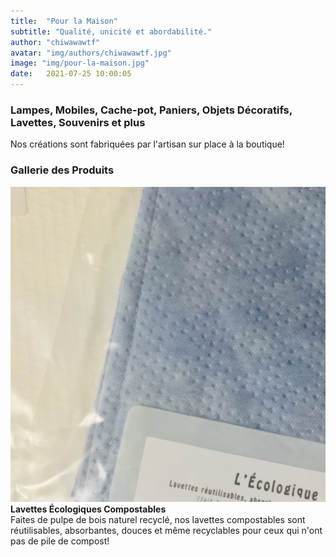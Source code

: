 ```yaml
---
title:  "Pour la Maison"
subtitle: "Qualité, unicité et abordabilité."
author: "chiwawawtf"
avatar: "img/authors/chiwawawtf.jpg"
image: "img/pour-la-maison.jpg"
date:   2021-07-25 10:00:05
---
```


### Lampes, Mobiles, Cache-pot, Paniers, Objets Décoratifs, Lavettes, Souvenirs et plus
Nos créations sont fabriquées par l'artisan sur place à la boutique!

### Gallerie des Produits
<img class="post-image" src="/img/products/wipes/lavette-ecologique.png">
<strong>Lavettes Écologiques Compostables</strong><br />
Faites de pulpe de bois naturel recyclé, nos lavettes compostables sont réutilisables, absorbantes, douces et même recyclables pour ceux qui n'ont pas de pile de compost!
<div class="post-image-clear"></div>
